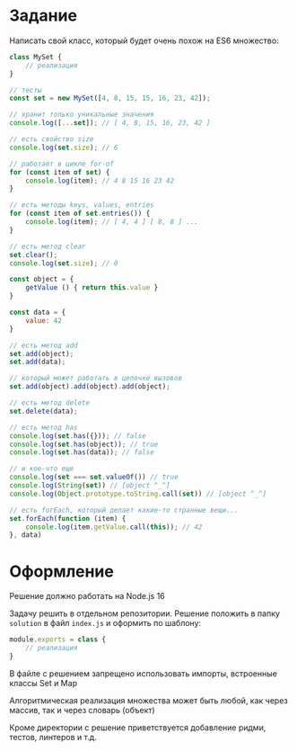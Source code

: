 # Задание
Написать свой класс, который будет очень похож на ES6 множество:
```javascript
class MySet {
    // реализация
}

// тесты
const set = new MySet([4, 8, 15, 15, 16, 23, 42]);

// хранит только уникальные значения
console.log([...set]); // [ 4, 8, 15, 16, 23, 42 ]

// есть свойство size
console.log(set.size); // 6

// работает в цикле for-of
for (const item of set) {
    console.log(item); // 4 8 15 16 23 42
}

// есть методы keys, values, entries
for (const item of set.entries()) {
    console.log(item); // [ 4, 4 ] [ 8, 8 ] ...
}

// есть метод clear
set.clear();
console.log(set.size); // 0

const object = {
    getValue () { return this.value }
}

const data = {
    value: 42
}

// есть метод add
set.add(object);
set.add(data);

// который может работать в цепочке вызовов
set.add(object).add(object).add(object);

// есть метод delete
set.delete(data);

// есть метод has
console.log(set.has({})); // false
console.log(set.has(object)); // true
console.log(set.has(data)); // false

// и кое-что еще
console.log(set === set.valueOf()) // true
console.log(String(set)) // [object ^_^]
console.log(Object.prototype.toString.call(set)) // [object ^_^]

// есть forEach, который делает какие-то странные вещи...
set.forEach(function (item) {
    console.log(item.getValue.call(this)); // 42
}, data)
```

# Оформление
Решение должно работать на Node.js 16  
  
Задачу решить в отдельном репозитории. Решение положить в папку `solution` в файл `index.js`  и оформить по шаблону:
```javascript
module.exports = class {
    // реализация
}
```
В файле с решением запрещено использовать импорты, встроенные классы Set и Map  
  
Алгоритмическая реализация множества может быть любой, как через массив, так и через словарь (объект)  
  
Кроме директории с решение приветствуется добавление ридми, тестов, линтеров и т.д.